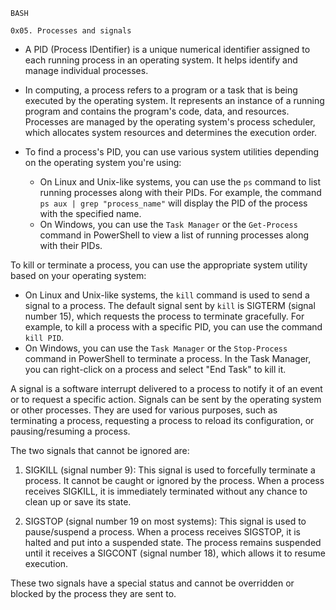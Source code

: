 	BASH
	
	0x05. Processes and signals

- A PID (Process IDentifier) is a unique numerical identifier assigned to each running process in an operating system. It helps identify and manage individual processes.

- In computing, a process refers to a program or a task that is being executed by the operating system. It represents an instance of a running program and contains the program's code, data, and resources. Processes are managed by the operating system's process scheduler, which allocates system resources and determines the execution order.

- To find a process's PID, you can use various system utilities depending on the operating system you're using:

	- On Linux and Unix-like systems, you can use the `ps` command to list running processes along with their PIDs. For example, the command `ps aux | grep "process_name"` will display the PID of the process with the specified name.
	- On Windows, you can use the `Task Manager` or the `Get-Process` command in PowerShell to view a list of running processes along with their PIDs.

To kill or terminate a process, you can use the appropriate system utility based on your operating system:

- On Linux and Unix-like systems, the `kill` command is used to send a signal to a process. The default signal sent by `kill` is SIGTERM (signal number 15), which requests the process to terminate gracefully. For example, to kill a process with a specific PID, you can use the command `kill PID`.
- On Windows, you can use the `Task Manager` or the `Stop-Process` command in PowerShell to terminate a process. In the Task Manager, you can right-click on a process and select "End Task" to kill it.

A signal is a software interrupt delivered to a process to notify it of an event or to request a specific action. Signals can be sent by the operating system or other processes. They are used for various purposes, such as terminating a process, requesting a process to reload its configuration, or pausing/resuming a process.

The two signals that cannot be ignored are:

1. SIGKILL (signal number 9): This signal is used to forcefully terminate a process. It cannot be caught or ignored by the process. When a process receives SIGKILL, it is immediately terminated without any chance to clean up or save its state.

2. SIGSTOP (signal number 19 on most systems): This signal is used to pause/suspend a process. When a process receives SIGSTOP, it is halted and put into a suspended state. The process remains suspended until it receives a SIGCONT (signal number 18), which allows it to resume execution.

These two signals have a special status and cannot be overridden or blocked by the process they are sent to.
